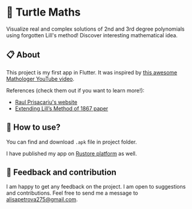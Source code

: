 # :turtle: Turtle Maths

Visualize real and complex solutions of 2nd and 3rd degree polynomials using forgotten Lill's method! Discover interesting mathematical idea.

## :clipboard: About

This project is my first app in Flutter. It was inspired by [this awesome Mathologer YouTube video](https://www.youtube.com/watch?v=IUC-8P0zXe8). 

 References (check them out if you want to learn more!):

- [Raul Prisacariu's website](https://docs.flutter.dev/get-started/codelab](https://www.raulprisacariu.com/math/lills-method-and-geometric-solutions-to-quadratic-equation-with-complex-roots/))
- [Extending Lill’s Method of 1867 paper](https://web.archive.org/web/20100502013959/http://www.concentric.net/~pvb/ALG/rightpaths.html)

## :rocket: How to use?

You can find and download ```.apk``` file in project folder.

I have published my app on [Rustore platform](https://www.rustore.ru/catalog/app/com.example.turtle_maths) as well.

## :thought_balloon: Feedback and contribution

I am happy to get any feedback on the project. I am open to suggestions and contributions. Feel free to send me a message to [alisapetrova275@gmail.com]().
